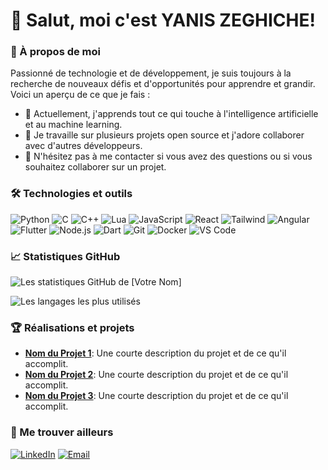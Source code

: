 # 👋 Salut, moi c'est YANIS ZEGHICHE!

### 🚀 À propos de moi

Passionné de technologie et de développement, je suis toujours à la recherche de nouveaux défis et d'opportunités pour apprendre et grandir. Voici un aperçu de ce que je fais :

- 🌱 Actuellement, j'apprends tout ce qui touche à l'intelligence artificielle et au machine learning.
- 🔭 Je travaille sur plusieurs projets open source et j'adore collaborer avec d'autres développeurs.
- 💬 N'hésitez pas à me contacter si vous avez des questions ou si vous souhaitez collaborer sur un projet.

### 🛠️ Technologies et outils

![Python](https://img.shields.io/badge/-Python-000?&logo=python)
![C](https://img.shields.io/badge/-C-000?&logo=c)
![C++](https://img.shields.io/badge/-C++-000?&logo=cplusplus)
![Lua](https://img.shields.io/badge/-Lua-000?&logo=lua)
![JavaScript](https://img.shields.io/badge/-JavaScript-000?&logo=JavaScript)
![React](https://img.shields.io/badge/-React-000?&logo=React)
![Tailwind](https://img.shields.io/badge/-Tailwind-000?&logo=tailwind)
![Angular](https://img.shields.io/badge/-Angular-000?&logo=Angular)
![Flutter](https://img.shields.io/badge/-Flutter-000?&logo=flutter)
![Node.js](https://img.shields.io/badge/-Node.js-000?&logo=node.js)
![Dart](https://img.shields.io/badge/-Dart-000?&logo=dart)
![Git](https://img.shields.io/badge/-Git-000?&logo=git)
![Docker](https://img.shields.io/badge/-Docker-000?&logo=docker)
![VS Code](https://img.shields.io/badge/-VS%20Code-000?&logo=visual-studio-code)

### 📈 Statistiques GitHub

![Les statistiques GitHub de [Votre Nom]](https://github-readme-stats.vercel.app/api?username=Sprk3lzZ&show_icons=true&theme=radical)

![Les langages les plus utilisés](https://github-readme-stats.vercel.app/api/top-langs/?username=Sprk3lzZ&layout=compact&theme=radical)

### 🏆 Réalisations et projets

- **[Nom du Projet 1](lien_vers_le_projet)**: Une courte description du projet et de ce qu'il accomplit.
- **[Nom du Projet 2](lien_vers_le_projet)**: Une courte description du projet et de ce qu'il accomplit.
- **[Nom du Projet 3](lien_vers_le_projet)**: Une courte description du projet et de ce qu'il accomplit.

### 🔗 Me trouver ailleurs

[![LinkedIn](https://img.shields.io/badge/-LinkedIn-000?&logo=LinkedIn&logoColor=0077B5)](https://www.linkedin.com/in/yaniszeghiche/)
[![Email](https://img.shields.io/badge/-Email-000?&logo=Gmail&logoColor=D14836)](yanis@zeghiche.com)
